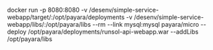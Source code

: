 docker run -p 8080:8080  -v /desenv/simple-service-webapp/target/:/opt/payara/deployments -v /desenv/simple-service-webapp/libs/:/opt/payara/libs --rm --link mysql:mysql payara/micro --deploy /opt/payara/deployments/runsol-api-webapp.war --addLibs /opt/payara/libs
